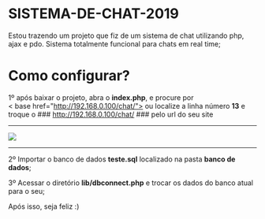 # SISTEMA-DE-CHAT-2019
Estou trazendo um projeto que fiz de um sistema de chat utilizando php, ajax e pdo. 
Sistema totalmente funcional para chats em real time;


# Como configurar?
1º após baixar o projeto, abra o <b>index.php</b>, e procure por<br>
< base href="http://192.168.0.100/chat/"> ou localize a linha número <b>13</b> e troque o ### http://192.168.0.100/chat/ ### pelo url do seu site<br>

<hr>
<img src="http://tutoriaiseinformatica.com/blog/images/uploads/img_1651599048_img-a.png">
<hr>

2º Importar o banco de dados <b>teste.sql</b> localizado na pasta <b>banco de dados</b>;<br>

3º Acessar o diretório <b>lib/dbconnect.php</b> e trocar os dados do banco atual para o seu;<br>

Após isso, seja feliz :)
